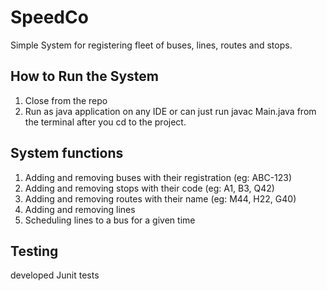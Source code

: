 # SpeedCo
Simple System for registering fleet of buses, lines, routes and stops.

## How to Run the System 
1. Close from the repo 
2. Run as java application on any IDE or can just run javac Main.java from the terminal after you cd to the project. 

## System functions 
1. Adding and removing buses with their registration (eg: ABC-123)
2. Adding and removing stops with their code (eg: A1, B3, Q42)
3. Adding and removing routes with their name (eg: M44, H22, G40)
4. Adding and removing lines
5. Scheduling lines to a bus for a given time
	
	
## Testing
developed Junit tests
